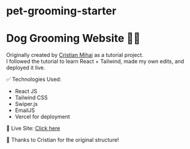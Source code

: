 # pet-grooming-starter

# Dog Grooming Website 🐶✨

Originally created by [Cristian Mihai](https://github.com/cristianmihai01) as a tutorial project.  
I followed the tutorial to learn React + Tailwind, made my own edits, and deployed it live.

✅ Technologies Used:
- React JS
- Tailwind CSS
- Swiper.js
- EmailJS
- Vercel for deployment

🚀 Live Site: [Click here](https://dog-grooming-website-tanveer.vercel.app)

🙏 Thanks to Cristian for the original structure!
